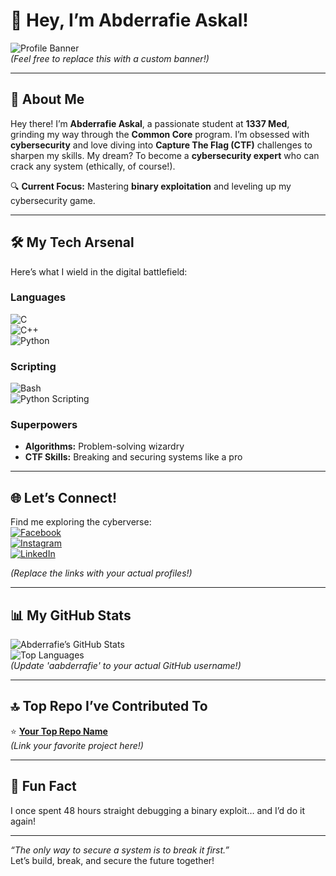 # 🌌 Hey, I’m Abderrafie Askal!  

![Profile Banner](https://via.placeholder.com/1200x200.png?text=Welcome+to+My+Cyber+Universe)  
*(Feel free to replace this with a custom banner!)*  

---

## 💫 About Me  
Hey there! I’m **Abderrafie Askal**, a passionate student at **1337 Med**, grinding my way through the **Common Core** program. I’m obsessed with **cybersecurity** and love diving into **Capture The Flag (CTF)** challenges to sharpen my skills. My dream? To become a **cybersecurity expert** who can crack any system (ethically, of course!).  

🔍 **Current Focus:** Mastering **binary exploitation** and leveling up my cybersecurity game.  

---

## 🛠️ My Tech Arsenal  
Here’s what I wield in the digital battlefield:  

### Languages  
![C](https://img.shields.io/badge/-C-00599C?style=flat&logo=c&logoColor=white)  
![C++](https://img.shields.io/badge/-C++-00599C?style=flat&logo=c%2B%2B&logoColor=white)  
![Python](https://img.shields.io/badge/-Python-3776AB?style=flat&logo=python&logoColor=white)  

### Scripting  
![Bash](https://img.shields.io/badge/-Bash-4EAA25?style=flat&logo=gnu-bash&logoColor=white)  
![Python Scripting](https://img.shields.io/badge/-Python_Scripting-3776AB?style=flat&logo=python&logoColor=white)  

### Superpowers  
- **Algorithms:** Problem-solving wizardry  
- **CTF Skills:** Breaking and securing systems like a pro  

---

## 🌐 Let’s Connect!  
Find me exploring the cyberverse:  
[![Facebook](https://img.shields.io/badge/-Facebook-1877F2?style=flat&logo=facebook&logoColor=white)](https://www.facebook.com/yourprofile)  
[![Instagram](https://img.shields.io/badge/-Instagram-E4405F?style=flat&logo=instagram&logoColor=white)](https://www.instagram.com/yourprofile)  
[![LinkedIn](https://img.shields.io/badge/-LinkedIn-0A66C2?style=flat&logo=linkedin&logoColor=white)](https://www.linkedin.com/in/yourprofile)  

*(Replace the links with your actual profiles!)*  

---

## 📊 My GitHub Stats  
![Abderrafie’s GitHub Stats](https://github-readme-stats.vercel.app/api?username=aabderrafie&show_icons=true&theme=radical)  
![Top Languages](https://github-readme-stats.vercel.app/api/top-langs/?username=aabderrafie&layout=compact&theme=radical)  
*(Update 'aabderrafie' to your actual GitHub username!)*  

---

## 🔝 Top Repo I’ve Contributed To  
⭐ **[Your Top Repo Name](https://github.com/yourusername/your-repo)**  
*(Link your favorite project here!)*  

---

## 🚀 Fun Fact  
I once spent 48 hours straight debugging a binary exploit… and I’d do it again!  

---

*“The only way to secure a system is to break it first.”*  
Let’s build, break, and secure the future together!  
